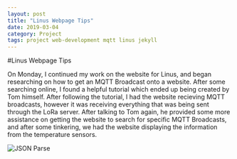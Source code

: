 ```yaml
---
layout: post
title: "Linus Webpage Tips"
date: 2019-03-04
category: Project
tags: project web-development mqtt linus jekyll
---
```


#Linus Webpage Tips

On Monday, I continued my work on the website for Linus, and began researching on how to get an MQTT Broadcast onto a website. After some searching online, I found a helpful
tutorial which ended up being created by Tom himself. After following the tutorial, I had the website recieving MQTT broadcasts, however it was receiving everything that was 
being sent through the LoRa server. After talking to Tom again, he provided some more assistance on getting the website to search for specific MQTT Broadcasts, and after some tinkering,
we had the website displaying the information from the temperature sensors.

![JSON Parse](https://kammorne.github.io/lagoma1_IN700/img/evidenceJSONParse.jpg)
